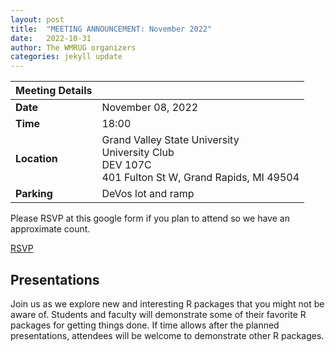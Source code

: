 ```yaml
---
layout: post
title:  "MEETING ANNOUNCEMENT: November 2022"
date:   2022-10-31
author: The WMRUG organizers
categories: jekyll update
---
```


| Meeting Details           ||
|:-----------|:--------------|
|**Date**    |November 08, 2022 |
|**Time**    |18:00          |
|**Location**|Grand Valley State University<br>University Club<br>DEV 107C<br>401 Fulton St W, Grand Rapids, MI 49504|
|**Parking** |DeVos lot and ramp|

Please RSVP at this google form if you plan to attend so we have an approximate count.

[RSVP]( https://docs.google.com/forms/d/e/1FAIpQLSf66K2l4BDzmN6GGvb1r7_QSfO2SvsIFF7CCF1CZZnTJySz_A/viewform?usp=pp_url&entry.288024456=Yes)

## Presentations

Join us as we explore new and interesting R packages that you might not be aware of. Students and faculty will demonstrate some of their favorite R packages for getting things done. If time allows after the planned presentations, attendees will be welcome to demonstrate other R packages.


